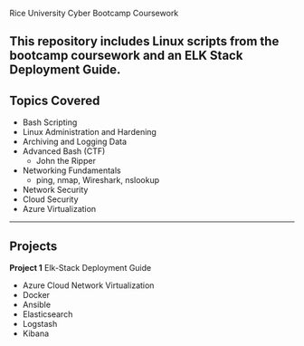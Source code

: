 Rice University Cyber Bootcamp Coursework

This repository includes Linux scripts from the bootcamp coursework and an ELK Stack Deployment Guide. 
---
Topics Covered
---
- Bash Scripting
- Linux Administration and Hardening
- Archiving and Logging Data 
- Advanced Bash (CTF)
  - John the Ripper
- Networking Fundamentals 
    - ping, nmap, Wireshark, nslookup
- Network Security
- Cloud Security
- Azure Virtualization
---
Projects
---
**Project 1**
Elk-Stack Deployment Guide
- Azure Cloud Network Virtualization
- Docker
- Ansible
- Elasticsearch
- Logstash
- Kibana
